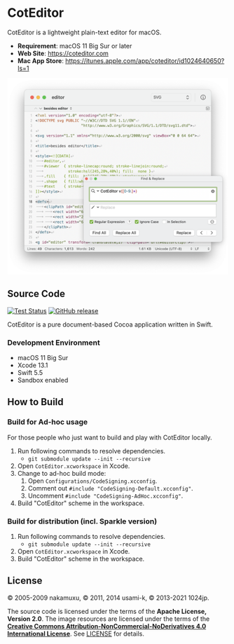 
CotEditor
==========================

CotEditor is a lightweight plain-text editor for macOS.

- __Requirement__: macOS 11 Big Sur or later
- __Web Site__: <https://coteditor.com>
- __Mac App Store__: <https://itunes.apple.com/app/coteditor/id1024640650?ls=1>

<img src="screenshot@2x.png" width="731"/>



Source Code
--------------------------

[![Test Status](https://github.com/coteditor/CotEditor/workflows/Test/badge.svg)](https://github.com/coteditor/CotEditor/actions?query=workflow%3ATest)
[![GitHub release](https://img.shields.io/github/release/coteditor/CotEditor.svg)](https://github.com/coteditor/CotEditor/releases/latest)

CotEditor is a pure document-based Cocoa application written in Swift.


### Development Environment

- macOS 11 Big Sur
- Xcode 13.1
- Swift 5.5
- Sandbox enabled



How to Build
--------------------------

### Build for Ad-hoc usage

For those people who just want to build and play with CotEditor locally.

1. Run following commands to resolve dependencies.
    - `git submodule update --init --recursive`
1. Open `CotEditor.xcworkspace` in Xcode.
1. Change to ad-hoc build mode:
    1. Open `Configurations/CodeSigning.xcconfig`.
    1. Comment out `#include "CodeSigning-Default.xcconfig"`.
    1. Uncomment `#include "CodeSigning-AdHoc.xcconfig"`.
1. Build "CotEditor" scheme in the workspace.


### Build for distribution (incl. Sparkle version)

1. Run following commands to resolve dependencies.
    - `git submodule update --init --recursive`
1. Open `CotEditor.xcworkspace` in Xcode.
1. Build "CotEditor" scheme in the workspace.



License
--------------------------

© 2005-2009 nakamuxu,
© 2011, 2014 usami-k,
© 2013-2021 1024jp.

The source code is licensed under the terms of the __Apache License, Version 2.0__. The image resources are licensed under the terms of the [__Creative Commons Attribution-NonCommercial-NoDerivatives 4.0 International License__](https://creativecommons.org/licenses/by-nc-nd/4.0/). See [LICENSE](LICENSE) for details.
